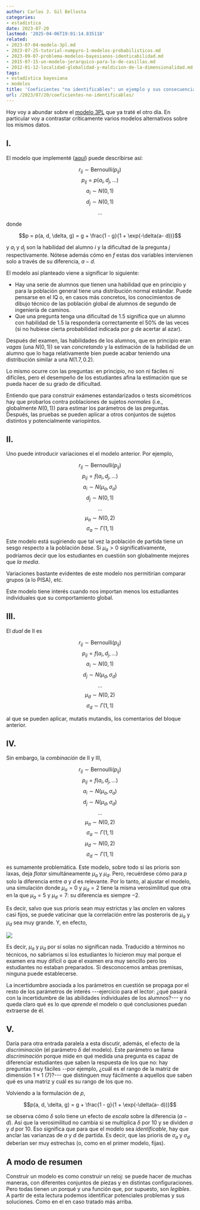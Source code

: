 ```yaml
---
author: Carlos J. Gil Bellosta
categories:
- estadística
date: 2023-07-20
lastmod: '2025-04-06T19:01:14.835118'
related:
- 2023-07-04-modelo-3pl.md
- 2023-07-25-tutorial-numpyro-1-modelos-probabilisticos.md
- 2023-09-07-problema-modelos-bayesianos-identicabilidad.md
- 2015-07-15-un-modelo-jerarquico-para-lo-de-casillas.md
- 2012-01-12-localidad-globalidad-y-maldicion-de-la-dimensionalidad.md
tags:
- estadística bayesiana
- modelos
title: 'Coeficientes "no identificables": un ejemplo y sus consecuencias'
url: /2023/07/20/coeficientes-no-identificables/
---
```


Hoy voy a abundar sobre el
[modelo 3PL](/2023/07/04/3pl-numpyro/)
que ya traté el otro día. En particular voy a contrastar críticamente varios modelos alternativos sobre los mismos datos.

## I.

El modelo que implementé
([aquí](https://github.com/cjgb/datanalytics_code/blob/main/3pl/3pl.ipynb))
puede describirse así:

$$r_{ij} \sim \text{Bernoulli}(p_{ij})$$
$$p_{ij} = p(a_i, d_j, ...)$$
$$a_i \sim N(0, 1)$$
$$d_j \sim N(0, 1)$$
$$\dots$$

donde

$$p = p(a, d, \delta, g) = g + \frac{1 - g}{1 + \exp(-\delta(a- d))}$$

y $a_i$ y $d_j$ son la habilidad del alumno $i$ y la dificultad de la pregunta $j$ respectivamente. Nótese además cómo en $f$ estas dos variables intervienen solo a través de su diferencia, $a - d$.

El modelo así planteado viene a significar lo siguiente:

- Hay una serie de alumnos que tienen una habilidad que en principio y para la población general tiene una distribución normal estándar. Puede pensarse en el IQ o, en casos más concretos, los conocimientos de dibujo técnico de las población global de alumnos de segundo de ingeniería de caminos.
- Que una pregunta tenga una dificultad de 1.5 significa que un alumno con habilidad de 1.5 la respondería correctamente el 50% de las veces (si no hubiese cierta probabilidad indicada por $g$ de acertar al azar).

Después del examen, las habilidades de los alumnos, que en principio eran _vagas_ (una $N(0, 1)$) se van _concretando_ y la estimación de la habilidad de un alumno que lo haga relativamente bien puede acabar teniendo una distribución similar a una $N(1.7, 0.2)$.

Lo mismo ocurre con las preguntas: en principio, no son ni fáciles ni difíciles, pero el desempeño de los estudiantes afina la estimación que se pueda hacer de su grado de dificultad.

Entiendo que para construir exámenes estandarizados o tests sicométricos hay que probarlos contra poblaciones de sujetos _normales_ (i.e., globalmente $N(0,1)$) para estimar los parámetros de las preguntas. Después, las pruebas se pueden aplicar a otros conjuntos de sujetos distintos y potencialmente variopintos.


## II.

Uno puede introducir variaciones el el modelo anterior. Por ejemplo,

$$r_{ij} \sim \text{Bernoulli}(p_{ij})$$
$$p_{ij} = f(a_i, d_j, ...)$$
$$a_i \sim N(\mu_a, \sigma_a)$$
$$d_j \sim N(0, 1)$$
$$\dots$$
$$\mu_a \sim N(0, 2)$$
$$\sigma_a \sim \Gamma(1, 1)$$

Este modelo está sugiriendo que tal vez la población de partida tiene un sesgo respecto a la población _base_. Si $\mu_a > 0$ significativamente, podríamos decir que los estudiantes en cuestión son globalmente mejores que _la media_.

Variaciones bastante evidentes de este modelo nos permitirían comparar grupos (a lo PISA), etc.

Este modelo tiene interés cuando nos importan menos los estudiantes individuales que su comportamiento global.

## III.

El _dual_ de II es

$$r_{ij} \sim \text{Bernoulli}(p_{ij})$$
$$p_{ij} = f(a_i, d_j, ...)$$
$$a_i \sim N(0, 1)$$
$$d_j \sim N(\mu_d, \sigma_d)$$
$$\dots$$
$$\mu_d \sim N(0, 2)$$
$$\sigma_d \sim \Gamma(1, 1)$$

al que se pueden aplicar, mutatis mutandis, los comentarios del bloque anterior.

## IV.

Sin embargo, la _combinación_ de II y III,

$$r_{ij} \sim \text{Bernoulli}(p_{ij})$$
$$p_{ij} = f(a_i, d_j, ...)$$
$$a_i \sim N(\mu_a, \sigma_a)$$
$$d_j \sim N(\mu_d, \sigma_d)$$
$$\dots$$
$$\mu_a \sim N(0, 2)$$
$$\sigma_a \sim \Gamma(1, 1)$$
$$\mu_d \sim N(0, 2)$$
$$\sigma_d \sim \Gamma(1, 1)$$

es sumamente problemática. Este modelo, sobre todo si las prioris son laxas, deja _flotar_ simultáneamente $\mu_a$ y $\mu_d$. Pero, recuérdese cómo para $p$ solo la diferencia entre $a$ y $d$ es relevante. Por lo tanto, al ajustar el modelo, una simulación donde $\mu_a = 0$ y $\mu_d = 2$ tiene la misma verosimilitud que otra en la que $\mu_a = 5$ y $\mu_d = 7$: su diferencia es siempre $-2$.

Es decir, salvo que sus prioris sean muy estrictas y las _anclen_ en valores casi fijos, se puede vaticinar que la correlación entre las posteroris de $\mu_a$ y $\mu_d$ sea muy grande. Y, en efecto,

![](/wp-uploads/2023/correlation_mu_ability_difficulty.png#center)

Es decir, $\mu_a$ y $\mu_d$ por sí solas no significan nada. Traducido a términos no técnicos, no sabríamos si los estudiantes lo hicieron muy mal porque el examen era muy difícil o que el examen era muy sencillo pero los estudiantes no estaban preparados. Si desconocemos ambas premisas, ninguna puede establecerse.

La incertidumbre asociada a los parámetros en cuestión se propaga por el resto de los parámetros de interés ---ejercicio para el lector: ¿qué pasará con la incertidumbre de las abilidades individuales de los alumnos?--- y no queda claro qué es lo que _aprende_ el modelo o qué conclusiones puedan extraerse de él.

## V.

Daría para otra entrada paralela a esta discutir, además, el efecto de la _discriminación_ (el parámetro $\delta$ del modelo). Este parámetro se llama _discriminación_ porque mide en qué medida una pregunta es capaz de diferenciar estudiantes que saben la respuesta de los que no: hay preguntas muy fáciles --por ejemplo, ¿cuál es el rango de la matriz de dimensión $1\times 1$ $(7)$?--- que distinguen muy fácilmente a aquellos que saben qué es una matriz y cuál es su rango de los que no.


Volviendo a la formulación de $p$,

$$p(a, d, \delta, g) = g + \frac{1 - g}{1 + \exp(-\delta(a- d))}$$

se observa cómo $\delta$ solo tiene un efecto de _escala_ sobre la diferencia $(a- d)$. Así que la verosimilitud no cambia si se multiplica $\delta$ por 10 y se dividen $a$ y $d$ por 10. Eso significa que para que el modelo sea _identificable_, hay que anclar las varianzas de $a$ y $d$ de partida. Es decir, que las prioris de $\sigma_a$ y $\sigma_d$ deberían ser muy estrechas (o, como en el primer modelo, fijas).

## A modo de resumen

Construir un modelo es como construir un reloj: se puede hacer de muchas maneras, con diferentes conjuntos de piezas y en distintas configuraciones. Pero todas tienen un porqué y una función que, por supuesto, son _legibles_. A partir de esta lectura podemos identificar potenciales problemas y sus soluciones. Como en el en caso tratado más arriba.